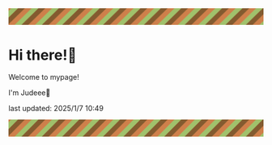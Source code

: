 <!-- Header image -->
<img src="./pokemon/pokemon_34.png" width="1000">

# Hi there!👋

Welcome to mypage!

I'm Judeee🐷

last updated: 2025/1/7 10:49

<!-- Footer image -->
<img src="./pokemon/pokemon_34.png" width="1000">
